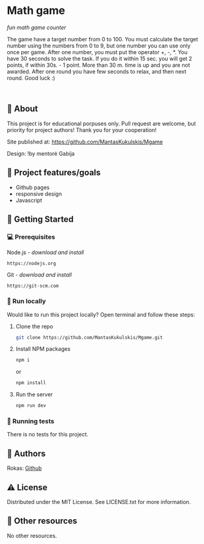 # Math game

_fun math game counter_

The game have a target number from 0 to 100. You must calculate the target number using the numbers from 0 to 9, but one number you can use only once per game. After one number, you must put the operator +, -, \*.
You have 30 seconds to solve the task. If you do it within 15 sec. you will get 2 points, if within 30s. - 1 point. More than 30 m. time is up and you are not awarded.
After one round you have few seconds to relax, and then next round.
Good luck :)

<br>

## 🌟 About

This project is for educational porpuses only. Pull request are welcome, but priority for project authors! Thank you for your cooperation!

Site published at: https://github.com/MantasKukulskis/Mgame

Design: !by mentorė Gabija

## 🎯 Project features/goals

- Github pages
- responsive design
- Javascript

## 🧰 Getting Started

### 💻 Prerequisites

Node.js - _download and install_

```
https://nodejs.org
```

Git - _download and install_

```
https://git-scm.com
```

### 🏃 Run locally

Would like to run this project locally? Open terminal and follow these steps:

1. Clone the repo
   ```sh
   git clone https://github.com/MantasKukulskis/Mgame.git
   ```
2. Install NPM packages
   ```sh
   npm i
   ```
   or
   ```sh
   npm install
   ```
3. Run the server
   ```sh
   npm run dev
   ```

### 🧪 Running tests

There is no tests for this project.

## 🎅 Authors

Rokas: [Github](https://github.com/MantasKukulskis)

## ⚠️ License

Distributed under the MIT License. See LICENSE.txt for more information.

## 🔗 Other resources

No other resources.
